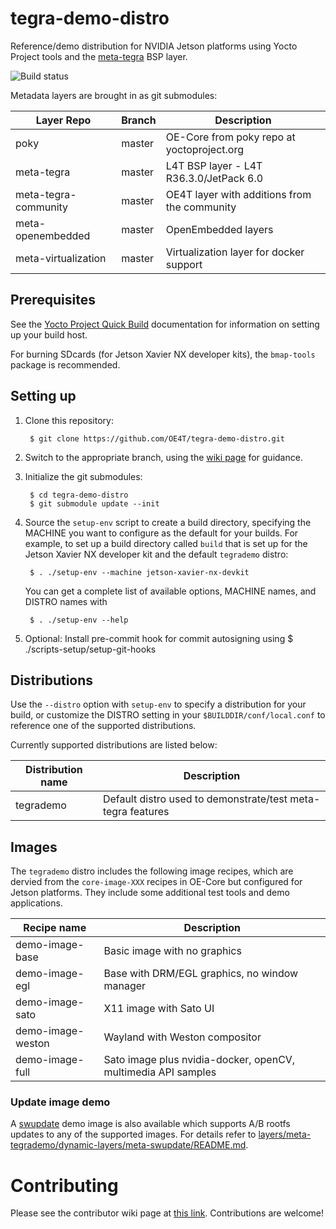 # tegra-demo-distro

Reference/demo distribution for NVIDIA Jetson platforms
using Yocto Project tools and the [meta-tegra](https://github.com/OE4T/meta-tegra) BSP layer.

![Build status](https://builder.madison.systems/badges/tegrademo-master.svg)

Metadata layers are brought in as git submodules:

| Layer Repo            | Branch         | Description                                         |
| --------------------- | ---------------|---------------------------------------------------- |
| poky                  | master         | OE-Core from poky repo at yoctoproject.org          |
| meta-tegra            | master         | L4T BSP layer - L4T R36.3.0/JetPack 6.0             |
| meta-tegra-community  | master         | OE4T layer with additions from the community        |
| meta-openembedded     | master         | OpenEmbedded layers                                 |
| meta-virtualization   | master         | Virtualization layer for docker support             |

## Prerequisites

See the [Yocto Project Quick Build](https://docs.yoctoproject.org/brief-yoctoprojectqs/index.html)
documentation for information on setting up your build host.

For burning SDcards (for Jetson Xavier NX developer kits), the `bmap-tools`
package is recommended.

## Setting up

1. Clone this repository:

        $ git clone https://github.com/OE4T/tegra-demo-distro.git

2. Switch to the appropriate branch, using the
   [wiki page](https://github.com/OE4T/tegra-demo-distro/wiki/Which-branch-should-I-use%3F)
   for guidance.

3. Initialize the git submodules:

        $ cd tegra-demo-distro
        $ git submodule update --init

4. Source the `setup-env` script to create a build directory,
   specifying the MACHINE you want to configure as the default
   for your builds. For example, to set up a build directory
   called `build` that is set up for the Jetson Xavier NX
   developer kit and the default `tegrademo` distro:

        $ . ./setup-env --machine jetson-xavier-nx-devkit

   You can get a complete list of available options, MACHINE
   names, and DISTRO names with

        $ . ./setup-env --help

5. Optional: Install pre-commit hook for commit autosigning using
        $ ./scripts-setup/setup-git-hooks

## Distributions

Use the `--distro` option with `setup-env` to specify a distribution for your build,
or customize the DISTRO setting in your `$BUILDDIR/conf/local.conf` to reference one
of the supported distributions.

Currently supported distributions are listed below:


| Distribution name | Description                                                   |
| ----------------- | ------------------------------------------------------------- |
| tegrademo         | Default distro used to demonstrate/test meta-tegra features   |

## Images

The `tegrademo` distro includes the following image recipes, which
are dervied from the `core-image-XXX` recipes in OE-Core but configured
for Jetson platforms. They include some additional test tools and
demo applications.

| Recipe name       | Description                                                   |
| ----------------- | ------------------------------------------------------------- |
| demo-image-base   | Basic image with no graphics                                  |
| demo-image-egl    | Base with DRM/EGL graphics, no window manager                 |
| demo-image-sato   | X11 image with Sato UI                                        |
| demo-image-weston | Wayland with Weston compositor                                |
| demo-image-full   | Sato image plus nvidia-docker, openCV, multimedia API samples |

### Update image demo

A [swupdate](https://sbabic.github.io/swupdate/) demo image is also available which supports
A/B rootfs updates to any of the supported images.  For details refer to
[layers/meta-tegrademo/dynamic-layers/meta-swupdate/README.md](layers/meta-tegrademo/dynamic-layers/meta-swupdate/README.md).

# Contributing

Please see the contributor wiki page at [this link](https://github.com/OE4T/meta-tegra/wiki/OE4T-Contributor-Guide).
Contributions are welcome!
